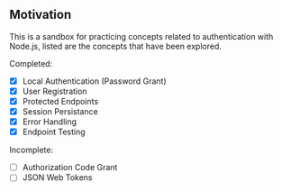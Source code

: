 ## Motivation

This is a sandbox for practicing concepts related to authentication with Node.js, listed are the concepts that have been explored.

Completed:

- [x] Local Authentication (Password Grant)
- [x] User Registration
- [x] Protected Endpoints
- [x] Session Persistance
- [x] Error Handling
- [x] Endpoint Testing

Incomplete:

- [ ] Authorization Code Grant
- [ ] JSON Web Tokens
